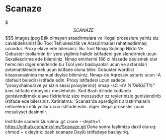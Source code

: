 # Scanaze
$$$$$$$$$$$ S C A N A Z E $$$$$$$$$$$$$
images.jpeg 
Etik olmayan arasdirmalara ve illegal proseslere yalniz siz cavabdehsiniz!
 Bu Tool Tehlukesizlik ve Arasdirmalari rahatlasdirmaq ucundur.
 Proxy elave ede bilersiniz.
 Bu Tool Nmap Sqlmap Nikto Ve Gobuster toollarinin bir yere yigilmis halidir 
istifadeni genislendirmek ucun Sexsilesdirme ede bilersiniz.
 Nmap emirlerini 186 ci hissede deyismek olar hemcinin diger 
emirleride bu Tool yeni baslayanlar ucun ve axtarislari avtomatiklesdirmek
ucun istifade oluna biler.
Gobuster wordlist kitapxanasinida manual deyise bilersiniz.
Nmap-de Aqressiv axtaris ucun -A (default beledir) istifade edin.
Proxy istifadesi ucun sadece
"proxychains4(ve ya sizin sexsi proxyleriniz) nmap -sC -sV *%TARGET%*" kimi istifade etmeyiniz meslehetdir.
 Kod Bash dilinde kodlanib genislendirmek elave fikirleriniz size mexsusdur
oz reylerinizle genislendirib istifade ede bilersiniz.
 Xatirlatma: 'Scanaz'da apardiginiz arastirmalarin neticelerini etik yollar ucun istifade edin.
diger illegal prosesler ucun mesuliyyet dasinmir.

Instifade sadedir 
Qurulma:
             git clone --depth=1 https://github.com/mkylmv/Scanaze.git
Daha sonra faylimiza daxil oluruq:
             chmod + x 
deyirik:
             bash scanaze 
Deyib istifadeye baslayiriq.
